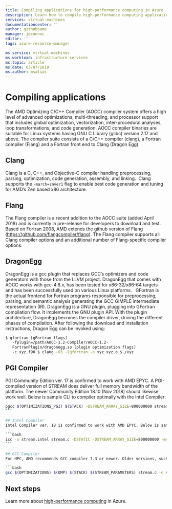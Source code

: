 ```yaml
---
title: Compiling applications for high-performance computing in Azure | Microsoft Docs
description: Learn how to compile high-performance computing applications for use on Azure VMs. 
services: virtual-machines
documentationcenter: ''
author: githubname
manager: jeconnoc
editor: ''
tags: azure-resource-manager

ms.service: virtual-machines
ms.workload: infrastructure-services
ms.topic: article
ms.date: 03/07/2019
ms.author: msalias
---
```


# Compiling applications 

The AMD Optimizing C/C++ Compiler (AOCC) compiler system offers a high level of advanced optimizations, multi-threading, and processor support that includes global optimization, vectorization, inter-procedural analyses, loop transformations, and code generation.  AOCC compiler binaries are suitable for Linux systems having GNU C Library (glibc) version 2.17 and above. The compiler suite consists of a C/C++ compiler (clang), a Fortran compiler (Flang) and a Fortran front end to Clang (Dragon Egg).​
​
​
## Clang ​
Clang is a C, C++, and Objective-C compiler handling preprocessing, parsing, optimization, code generation, assembly, and linking. ​
Clang supports the  `-march=znver1` flag to enable best code generation and tuning for AMD’s Zen based x86 architecture.​
​
​
## Flang​
The Flang compiler is a recent addition to the AOCC suite (added April 2018) and is currently in pre-release for developers to download and test. Based on Fortran 2008, AMD extends the github version of Flang  (https://github.com/flangcompiler/flang). The Flang compiler supports all Clang compiler options and an additional number of Flang-specific compiler options.​
​
​
## DragonEgg​
DragonEgg is a gcc plugin that replaces GCC’s optimizers and code generators with those from the LLVM project. DragonEgg that comes with AOCC works with gcc-4.8.x, has been tested for x86-32/x86-64 targets and has been successfully used on various Linux platforms.​
​
​
GFortran is the actual frontend for Fortran programs responsible for preprocessing, parsing, and semantic analysis generating the GCC GIMPLE intermediate representation (IR). DragonEgg is a GNU plugin, plugging into GFortran compilation flow. It implements the GNU plugin API. With the plugin architecture, DragonEgg becomes the compiler driver, driving the different phases of compilation.  After following the download and installation instructions, Dragon Egg can be invoked using: ​

```bash
$ gfortran [gFortran flags] ​
   -fplugin=/path/AOCC-1.2-Compiler/AOCC-1.2-     ​
   FortranPlugin/dragonegg.so [plugin optimization flags]     ​
   -c xyz.f90 $ clang -O3 -lgfortran -o xyz xyz.o $./xyz
```
   
## PGI Compiler​
PGI Community Edition ver. 17 is confirmed to work with AMD EPYC. A PGI-compiled version of STREAM does deliver full memory bandwidth of the platform. The newer Community Edition 18.10 (Nov 2018) should likewise work well. Below is sample CLI to compiler optimally with the Intel Compiler:​

```bash
pgcc $(OPTIMIZATIONS_PGI) $(STACK) -DSTREAM_ARRAY_SIZE=800000000 stream.c -o stream.pgi​
​```
​
## Intel Compiler​
Intel Compiler ver. 18 is confirmed to work with AMD EPYC. Below is sample CLI to compiler optimally with the Intel Compiler​.

```bash
icc -o stream.intel stream.c -DSTATIC -DSTREAM_ARRAY_SIZE=800000000 -mcmodel=large -shared-intel -Ofast –qopenmp​
​```
​
## GCC Compiler ​
For HPC, AMD recommends GCC compiler 7.3 or newer. Older versions, such as 4.8.5 included with RHEL/CentOS 7.4, are not recommend. GCC 7.3, and newer, will deliver significantly higher performance on HPL, HPCG, and DGEMM tests.​

```bash
gcc $(OPTIMIZATIONS) $(OMP) $(STACK) $(STREAM_PARAMETERS) stream.c -o stream.gcc​
```

## Next steps

Learn more about [high-performance computing](../../linux/high-performance-computing.md) in Azure.
